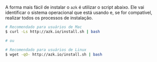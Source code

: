 A forma mais fácil de instalar o `azk` é utilizar o script abaixo. Ele vai identificar o sistema operacional que está usando e, se for compatível, realizar todos os processos de instalação.

```bash
# Recomendado para usuários de Mac
$ curl -Ls http://azk.io/install.sh | bash

# ou

# Recomendado para usuários de Linux
$ wget -qO- http://azk.io/install.sh | bash
```

